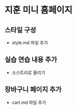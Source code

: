 # 지훈 미니 홈페이지

## 스타일 구성

- style.md 파일 추가

## 실습 연습 내용 추가

- 소스트리로 올리기

## 장바구니 페이지 추가

- cart.md 파일 추가
